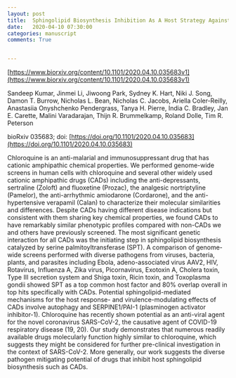 ```yaml
---
layout: post
title:  Sphingolipid Biosynthesis Inhibition As A Host Strategy Against Diverse Pathogens [Biorxiv].
date:   2020-04-10 07:30:00
categories: manuscript
comments: True


---
```


[https://www.biorxiv.org/content/10.1101/2020.04.10.035683v1](https://www.biorxiv.org/content/10.1101/2020.04.10.035683v1)

Sandeep Kumar, Jinmei Li, Jiwoong Park, Sydney K. Hart, Niki J. Song, Damon T. Burrow, Nicholas L. Bean, Nicholas C. Jacobs, Ariella Coler-Reilly, Anastasiia Onyshchenko Pendergrass, Tanya H. Pierre, India C. Bradley, Jan E. Carette, Malini Varadarajan, Thijn R. Brummelkamp, Roland Dolle, Tim R. Peterson

bioRxiv 035683; doi: [https://doi.org/10.1101/2020.04.10.035683](https://doi.org/10.1101/2020.04.10.035683)


Chloroquine is an anti-malarial and immunosuppressant drug that has cationic amphipathic chemical properties. We performed genome-wide screens in human cells with chloroquine and several other widely used cationic amphipathic drugs (CADs) including the anti-depressants, sertraline (Zoloft) and fluoxetine (Prozac), the analgesic nortriptyline (Pamelor), the anti-arrhythmic amiodarone (Cordarone), and the anti-hypertensive verapamil (Calan) to characterize their molecular similarities and differences. Despite CADs having different disease indications but consistent with them sharing key chemical properties, we found CADs to have remarkably similar phenotypic profiles compared with non-CADs we and others have previously screened. The most significant genetic interaction for all CADs was the initiating step in sphingolipid biosynthesis catalyzed by serine palmitoyltransferase (SPT). A comparison of genome-wide screens performed with diverse pathogens from viruses, bacteria, plants, and parasites including Ebola, adeno-associated virus AAV2, HIV, Rotavirus, Influenza A, Zika virus, Picornavirus, Exotoxin A, Cholera toxin, Type III secretion system and Shiga toxin, Ricin toxin, and Toxoplasma gondii showed SPT as a top common host factor and 80% overlap overall in top hits specifically with CADs. Potential sphingolipid-mediated mechanisms for the host response- and virulence-modulating effects of CADs involve autophagy and SERPINE1/PAI-1 (plasminogen activator inhibitor-1). Chloroquine has recently shown potential as an anti-viral agent for the novel coronavirus SARS-CoV-2, the causative agent of COVID-19 respiratory disease (19, 20). Our study demonstrates that numerous readily available drugs molecularly function highly similar to chloroquine, which suggests they might be considered for further pre-clinical investigation in the context of SARS-CoV-2. More generally, our work suggests the diverse pathogen mitigating potential of drugs that inhibit host sphingolipid biosynthesis such as CADs.




